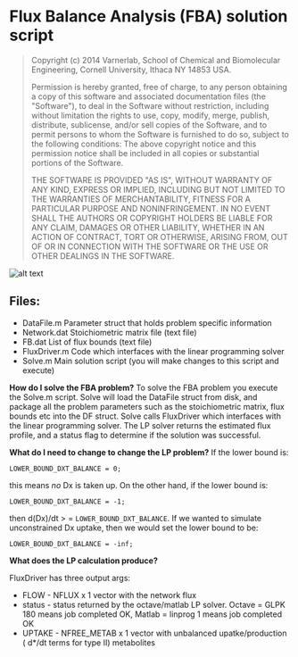 
Flux Balance Analysis (FBA) solution script
===========================================

> Copyright (c) 2014 Varnerlab, 
> School of Chemical and Biomolecular Engineering, 
> Cornell University, Ithaca NY 14853 USA.
>
> Permission is hereby granted, free of charge, to any person obtaining a copy
> of this software and associated documentation files (the "Software"), to deal
> in the Software without restriction, including without limitation the rights
> to use, copy, modify, merge, publish, distribute, sublicense, and/or sell
> copies of the Software, and to permit persons to whom the Software is 
> furnished to do so, subject to the following conditions:
> The above copyright notice and this permission notice shall be included in
> all copies or substantial portions of the Software.
>
> THE SOFTWARE IS PROVIDED "AS IS", WITHOUT WARRANTY OF ANY KIND, EXPRESS OR
> IMPLIED, INCLUDING BUT NOT LIMITED TO THE WARRANTIES OF MERCHANTABILITY,
> FITNESS FOR A PARTICULAR PURPOSE AND NONINFRINGEMENT. IN NO EVENT SHALL THE
> AUTHORS OR COPYRIGHT HOLDERS BE LIABLE FOR ANY CLAIM, DAMAGES OR OTHER
> LIABILITY, WHETHER IN AN ACTION OF CONTRACT, TORT OR OTHERWISE, ARISING FROM,
> OUT OF OR IN CONNECTION WITH THE SOFTWARE OR THE USE OR OTHER DEALINGS IN
> THE SOFTWARE. 

![alt text](https://github.com/varnerlab/ChE525_FBA_Octave_Example/Complex-netwrok-example-crop.jpg "Title")


Files:
------
* DataFile.m		Parameter struct that holds problem specific information
* Network.dat		Stoichiometric matrix file (text file)
* FB.dat			List of flux bounds (text file)
* FluxDriver.m	Code which interfaces with the linear programming solver
* Solve.m			Main solution script (you will make changes to this script and execute)	

__How do I solve the FBA problem?__
To solve the FBA problem you execute the Solve.m script. 
Solve will load the DataFile struct from disk, and package all the problem parameters
such as the stoichiometric matrix, flux bounds etc into the DF struct. Solve calls
FluxDriver which interfaces with the linear programming solver. The LP solver returns
the estimated flux profile, and a status flag to determine if the solution was successful. 

__What do I need to change to change the LP problem?__
If the lower bound is: 

`LOWER_BOUND_DXT_BALANCE = 0;`

this means *no* Dx is taken up. On the other hand, if the lower bound is:

`LOWER_BOUND_DXT_BALANCE = -1;`

then d(Dx)/dt > = `LOWER_BOUND_DXT_BALANCE`. If we wanted to simulate unconstrained
Dx uptake, then we would set the lower bound to be:

`LOWER_BOUND_DXT_BALANCE = -inf;`

__What does the LP calculation produce?__

FluxDriver has three output args:

* FLOW			-	NFLUX x 1 vector with the network flux
* status			-	status returned by the octave/matlab LP solver. Octave = GLPK 180 means job completed OK, Matlab = linprog 1 means job completed OK
* UPTAKE			-	NFREE_METAB x 1 vector with unbalanced upatke/production ( d*/dt terms for type II) metabolites
